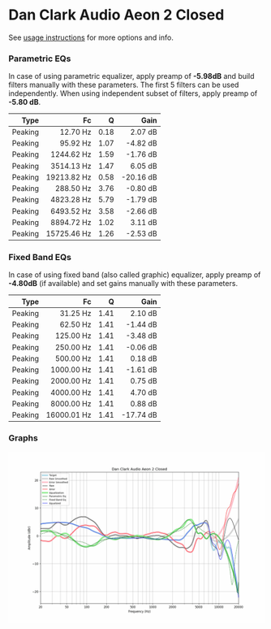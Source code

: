 # Dan Clark Audio Aeon 2 Closed
See [usage instructions](https://github.com/jaakkopasanen/AutoEq#usage) for more options and info.

### Parametric EQs
In case of using parametric equalizer, apply preamp of **-5.98dB** and build filters manually
with these parameters. The first 5 filters can be used independently.
When using independent subset of filters, apply preamp of **-5.80 dB**.

| Type    | Fc          |    Q | Gain      |
|--------:|------------:|-----:|----------:|
| Peaking | 12.70 Hz    | 0.18 | 2.07 dB   |
| Peaking | 95.92 Hz    | 1.07 | -4.82 dB  |
| Peaking | 1244.62 Hz  | 1.59 | -1.76 dB  |
| Peaking | 3514.13 Hz  | 1.47 | 6.05 dB   |
| Peaking | 19213.82 Hz | 0.58 | -20.16 dB |
| Peaking | 288.50 Hz   | 3.76 | -0.80 dB  |
| Peaking | 4823.28 Hz  | 5.79 | -1.79 dB  |
| Peaking | 6493.52 Hz  | 3.58 | -2.66 dB  |
| Peaking | 8894.72 Hz  | 1.02 | 3.11 dB   |
| Peaking | 15725.46 Hz | 1.26 | -2.53 dB  |

### Fixed Band EQs
In case of using fixed band (also called graphic) equalizer, apply preamp of **-4.80dB**
(if available) and set gains manually with these parameters.

| Type    | Fc          |    Q | Gain      |
|--------:|------------:|-----:|----------:|
| Peaking | 31.25 Hz    | 1.41 | 2.10 dB   |
| Peaking | 62.50 Hz    | 1.41 | -1.44 dB  |
| Peaking | 125.00 Hz   | 1.41 | -3.48 dB  |
| Peaking | 250.00 Hz   | 1.41 | -0.06 dB  |
| Peaking | 500.00 Hz   | 1.41 | 0.18 dB   |
| Peaking | 1000.00 Hz  | 1.41 | -1.61 dB  |
| Peaking | 2000.00 Hz  | 1.41 | 0.75 dB   |
| Peaking | 4000.00 Hz  | 1.41 | 4.70 dB   |
| Peaking | 8000.00 Hz  | 1.41 | 0.88 dB   |
| Peaking | 16000.01 Hz | 1.41 | -17.74 dB |

### Graphs
![](./Dan%20Clark%20Audio%20Aeon%202%20Closed.png)